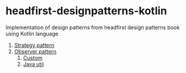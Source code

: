 # headfirst-designpatterns-kotlin
Implementation of design patterns from headfirst design patterns book using Kotlin language

1. [Strategy pattern](https://github.com/vikas22/headfirst-designpatterns-kotlin/tree/master/src/com/headfirst/designpatterns/strategy)
2. [Observer pattern](https://github.com/vikas22/headfirst-designpatterns-kotlin/tree/master/src/com/headfirst/designpatterns/observer)
    1. [Custom](https://github.com/vikas22/headfirst-designpatterns-kotlin/tree/master/src/com/headfirst/designpatterns/observer/custom)
    2. [Java util](https://github.com/vikas22/headfirst-designpatterns-kotlin/tree/master/src/com/headfirst/designpatterns/observer/inbuilt)
